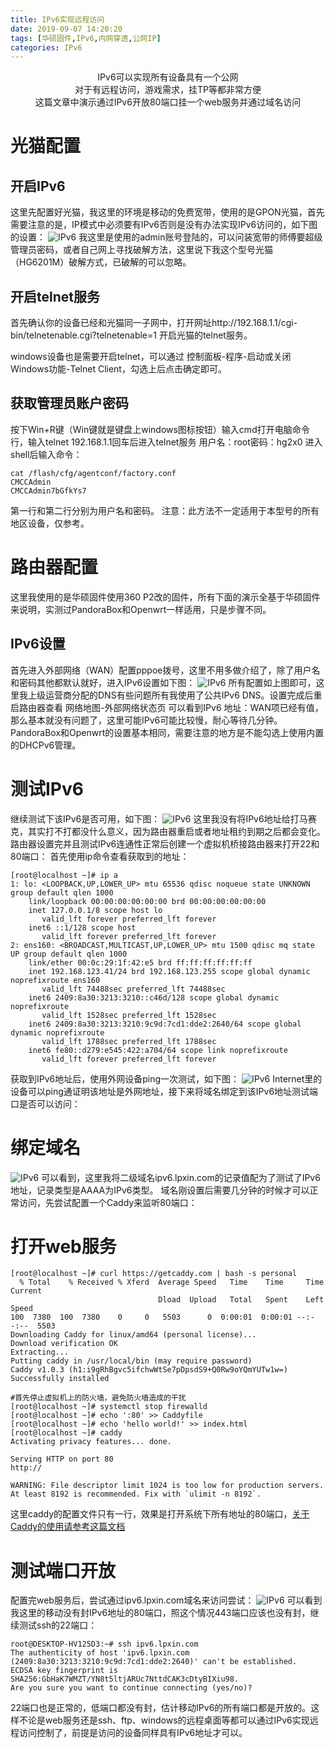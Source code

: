 ```yaml
---
title: IPv6实现远程访问
date: 2019-09-07 14:20:20
tags: [华硕固件,IPv6,内网穿透,公网IP]
categories: IPv6
---
```


<center>
IPv6可以实现所有设备具有一个公网<br/>
对于有远程访问，游戏需求，挂TP等都非常方便<br/>
这篇文章中演示通过IPv6开放80端口挂一个web服务并通过域名访问<br/>
</center>
<!--more-->

# 光猫配置
## 开启IPv6
这里先配置好光猫，我这里的环境是移动的免费宽带，使用的是GPON光猫，首先需要注意的是，IP模式中必须要有IPv6否则是没有办法实现IPv6访问的，如下图的设置：
![IPv6](/images/post/ipv6_1.png "IPv6")
我这里是使用的admin账号登陆的，可以问装宽带的师傅要超级管理员密码，或者自己网上寻找破解方法，这里说下我这个型号光猫（HG6201M）破解方式，已破解的可以忽略。

## 开启telnet服务
首先确认你的设备已经和光猫同一子网中，打开网址http://192.168.1.1/cgi-bin/telnetenable.cgi?telnetenable=1 开启光猫的telnet服务。

windows设备也是需要开启telnet，可以通过 控制面板-程序-启动或关闭Windows功能-Telnet Client，勾选上后点击确定即可。
## 获取管理员账户密码
按下Win+R键（Win键就是键盘上windows图标按钮）输入cmd打开电脑命令行，输入telnet 192.168.1.1回车后进入telnet服务
用户名：root密码：hg2x0
进入shell后输入命令：
```
cat /flash/cfg/agentconf/factory.conf
CMCCAdmin
CMCCAdmin7bGfkYs7
```
第一行和第二行分别为用户名和密码。
注意：此方法不一定适用于本型号的所有地区设备，仅参考。

# 路由器配置
这里我使用的是华硕固件使用360 P2改的固件，所有下面的演示全基于华硕固件来说明，实测过PandoraBox和Openwrt一样适用，只是步骤不同。

## IPv6设置
首先进入外部网络（WAN）配置pppoe拨号，这里不用多做介绍了，除了用户名和密码其他都默认就好，进入IPv6设置如下图：
![IPv6](/images/post/ipv6_2.png "IPv6")
所有配置如上图即可，这里我上级运营商分配的DNS有些问题所有我使用了公共IPv6 DNS。设置完成后重启路由器查看 网络地图-外部网络状态页 可以看到IPv6 地址：WAN项已经有值，那么基本就没有问题了，这里可能IPv6可能比较慢，耐心等待几分钟。
PandoraBox和Openwrt的设置基本相同，需要注意的地方是不能勾选上使用内置的DHCPv6管理。

# 测试IPv6
继续测试下该IPv6是否可用，如下图：
![IPv6](/images/post/ipv6_3.png "IPv6")
这里我没有将IPv6地址给打马赛克，其实打不打都没什么意义，因为路由器重启或者地址租约到期之后都会变化。
路由器设置完并且测试IPv6连通性正常后创建一个虚拟机桥接路由器来打开22和80端口：
首先使用ip命令查看获取到的地址：
```
[root@localhost ~]# ip a
1: lo: <LOOPBACK,UP,LOWER_UP> mtu 65536 qdisc noqueue state UNKNOWN group default qlen 1000
    link/loopback 00:00:00:00:00:00 brd 00:00:00:00:00:00
    inet 127.0.0.1/8 scope host lo
       valid_lft forever preferred_lft forever
    inet6 ::1/128 scope host
       valid_lft forever preferred_lft forever
2: ens160: <BROADCAST,MULTICAST,UP,LOWER_UP> mtu 1500 qdisc mq state UP group default qlen 1000
    link/ether 00:0c:29:1f:42:e5 brd ff:ff:ff:ff:ff:ff
    inet 192.168.123.41/24 brd 192.168.123.255 scope global dynamic noprefixroute ens160
       valid_lft 74488sec preferred_lft 74488sec
    inet6 2409:8a30:3213:3210::c46d/128 scope global dynamic noprefixroute
       valid_lft 1528sec preferred_lft 1528sec
    inet6 2409:8a30:3213:3210:9c9d:7cd1:dde2:2640/64 scope global dynamic noprefixroute
       valid_lft 1788sec preferred_lft 1788sec
    inet6 fe80::d279:e545:422:a704/64 scope link noprefixroute
       valid_lft forever preferred_lft forever
```
获取到IPv6地址后，使用外网设备ping一次测试，如下图：
![IPv6](/images/post/ipv6_4.png "IPv6")
Internet里的设备可以ping通证明该地址是外网地址，接下来将域名绑定到该IPv6地址测试端口是否可以访问：

# 绑定域名
![IPv6](/images/post/ipv6_5.png "IPv6")
可以看到，这里我将二级域名ipv6.lpxin.com的记录值配为了测试了IPv6地址，记录类型是AAAA为IPv6类型。
域名刚设置后需要几分钟的时候才可以正常访问，先尝试配置一个Caddy来监听80端口：


# 打开web服务
```
[root@localhost ~]# curl https://getcaddy.com | bash -s personal
  % Total    % Received % Xferd  Average Speed   Time    Time     Time  Current
                                 Dload  Upload   Total   Spent    Left  Speed
100  7380  100  7380    0     0   5503      0  0:00:01  0:00:01 --:--:--  5503
Downloading Caddy for linux/amd64 (personal license)...
Download verification OK
Extracting...
Putting caddy in /usr/local/bin (may require password)
Caddy v1.0.3 (h1:i9gRhBgvc5ifchwWtSe7pDpsdS9+Q0Rw9oYQmYUTw1w=)
Successfully installed

#首先停止虚拟机上的防火墙，避免防火墙造成的干扰
[root@localhost ~]# systemctl stop firewalld
[root@localhost ~]# echo ':80' >> Caddyfile
[root@localhost ~]# echo 'hello world!' >> index.html
[root@localhost ~]# caddy
Activating privacy features... done.

Serving HTTP on port 80
http://

WARNING: File descriptor limit 1024 is too low for production servers. At least 8192 is recommended. Fix with `ulimit -n 8192`.
```
这里caddy的配置文件只有一行，效果是打开系统下所有地址的80端口，[关于Caddy的使用请参考这篇文档](https://blog.lpxin.com/2019/05/16/Linux%E4%B8%8B%E4%BD%BF%E7%94%A8Caddy%E4%BB%A3%E6%9B%BFNginx%EF%BC%8C%E5%B9%B6%E9%85%8D%E7%BD%AEphp-fpm/)

# 测试端口开放
配置完web服务后，尝试通过ipv6.lpxin.com域名来访问尝试：
![IPv6](/images/post/ipv6_6.png "IPv6")
可以看到我这里的移动没有封IPv6地址的80端口，照这个情况443端口应该也没有封，继续测试ssh的22端口：
```
root@DESKTOP-HV125D3:~# ssh ipv6.lpxin.com
The authenticity of host 'ipv6.lpxin.com (2409:8a30:3213:3210:9c9d:7cd1:dde2:2640)' can't be established.
ECDSA key fingerprint is SHA256:GbHaK7WMZT/YN8t5ltjARUc7NttdCAK3cDtyBIXiu98.
Are you sure you want to continue connecting (yes/no)?
```
22端口也是正常的，低端口都没有封，估计移动IPv6的所有端口都是开放的。这样不论是web服务还是ssh、ftp、windows的远程桌面等都可以通过IPv6实现远程访问控制了，前提是访问的设备同样具有IPv6地址才可以。

